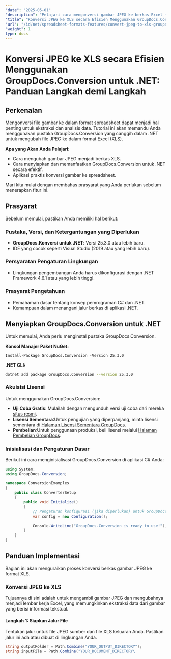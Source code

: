 ```yaml
---
"date": "2025-05-01"
"description": "Pelajari cara mengonversi gambar JPEG ke berkas Excel (XLS) dengan mudah menggunakan pustaka GroupDocs.Conversion yang canggih dalam .NET. Ikuti panduan langkah demi langkah kami untuk penerapan yang mudah."
"title": "Konversi JPEG ke XLS secara Efisien Menggunakan GroupDocs.Conversion untuk .NET&#58; Panduan Langkah demi Langkah"
"url": "/id/net/spreadsheet-formats-features/convert-jpeg-to-xls-groupdocs-conversion-net/"
"weight": 1
type: docs
---
```

# Konversi JPEG ke XLS secara Efisien Menggunakan GroupDocs.Conversion untuk .NET: Panduan Langkah demi Langkah

## Perkenalan

Mengonversi file gambar ke dalam format spreadsheet dapat menjadi hal penting untuk ekstraksi dan analisis data. Tutorial ini akan memandu Anda menggunakan pustaka GroupDocs.Conversion yang canggih dalam .NET untuk mengubah file JPEG ke dalam format Excel (XLS).

**Apa yang Akan Anda Pelajari:**
- Cara mengubah gambar JPEG menjadi berkas XLS.
- Cara menyiapkan dan memanfaatkan GroupDocs.Conversion untuk .NET secara efektif.
- Aplikasi praktis konversi gambar ke spreadsheet.

Mari kita mulai dengan membahas prasyarat yang Anda perlukan sebelum menerapkan fitur ini.

## Prasyarat

Sebelum memulai, pastikan Anda memiliki hal berikut:

### Pustaka, Versi, dan Ketergantungan yang Diperlukan
- **GroupDocs.Konversi untuk .NET**: Versi 25.3.0 atau lebih baru.
- IDE yang cocok seperti Visual Studio (2019 atau yang lebih baru).

### Persyaratan Pengaturan Lingkungan
- Lingkungan pengembangan Anda harus dikonfigurasi dengan .NET Framework 4.6.1 atau yang lebih tinggi.

### Prasyarat Pengetahuan
- Pemahaman dasar tentang konsep pemrograman C# dan .NET.
- Kemampuan dalam menangani jalur berkas di aplikasi .NET.

## Menyiapkan GroupDocs.Conversion untuk .NET

Untuk memulai, Anda perlu menginstal pustaka GroupDocs.Conversion.

**Konsol Manajer Paket NuGet:**
```shell
Install-Package GroupDocs.Conversion -Version 25.3.0
```

**\.NET CLI:**
```bash
dotnet add package GroupDocs.Conversion --version 25.3.0
```

### Akuisisi Lisensi

Untuk menggunakan GroupDocs.Conversion:
- **Uji Coba Gratis**: Mulailah dengan mengunduh versi uji coba dari mereka [situs resmi](https://releases.groupdocs.com/conversion/net/).
- **Lisensi Sementara**:Untuk pengujian yang diperpanjang, minta lisensi sementara di [Halaman Lisensi Sementara GroupDocs](https://purchase.groupdocs.com/temporary-license/).
- **Pembelian**:Untuk penggunaan produksi, beli lisensi melalui [Halaman Pembelian GroupDocs](https://purchase.groupdocs.com/buy).

### Inisialisasi dan Pengaturan Dasar

Berikut ini cara menginisialisasi GroupDocs.Conversion di aplikasi C# Anda:

```csharp
using System;
using GroupDocs.Conversion;

namespace ConversionExamples
{
    public class ConverterSetup
    {
        public void Initialize()
        {
            // Pengaturan konfigurasi (jika diperlukan) untuk GroupDocs.Conversion
            var config = new Configuration();
            
            Console.WriteLine("GroupDocs.Conversion is ready to use!");
        }
    }
}
```

## Panduan Implementasi

Bagian ini akan menguraikan proses konversi berkas gambar JPEG ke format XLS.

### Konversi JPEG ke XLS

Tujuannya di sini adalah untuk mengambil gambar JPEG dan mengubahnya menjadi lembar kerja Excel, yang memungkinkan ekstraksi data dari gambar yang berisi informasi tekstual.

#### Langkah 1: Siapkan Jalur File

Tentukan jalur untuk file JPEG sumber dan file XLS keluaran Anda. Pastikan jalur ini ada atau dibuat di lingkungan Anda.

```csharp
string outputFolder = Path.Combine("YOUR_OUTPUT_DIRECTORY");
string inputFile = Path.Combine("YOUR_DOCUMENT_DIRECTORY\